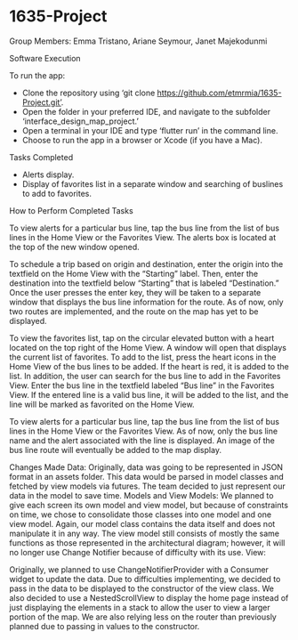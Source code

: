 # 1635-Project

Group Members: Emma Tristano, Ariane Seymour, Janet Majekodunmi

Software Execution

To run the app:

* Clone the repository using ‘git clone https://github.com/etmrmia/1635-Project.git’.
* Open the folder in your preferred IDE, and navigate to the subfolder ‘interface_design_map_project.’
* Open a terminal in your IDE and type ‘flutter run’ in the command line.
* Choose to run the app in a browser or Xcode (if you have a Mac).

Tasks Completed
* Alerts display.
* Display of favorites list in a separate window and searching of buslines to add to favorites.

How to Perform Completed Tasks

To view alerts for a particular bus line, tap the bus line from the list of bus lines in the Home View or the Favorites View. The alerts box is located at the top of the new window opened.

To schedule a trip based on origin and destination, enter the origin into the textfield on the Home View with the “Starting” label. Then, enter the destination into the textfield below “Starting” that is labeled “Destination.” Once the user presses the enter key, they will be taken to a separate window that displays the bus line information for the route. As of now, only two routes are implemented, and the route on the map has yet to be displayed.

To view the favorites list, tap on the circular elevated button with a heart located on the top right of the Home View. A window will open that displays the current list of favorites. To add to the list, press the heart icons in the Home View of the bus lines to be added. If the heart is red, it is added to the list. In addition, the user can search for the bus line to add in the Favorites View. Enter the bus line in the textfield labeled “Bus line” in the Favorites View. If the entered line is a valid bus line, it will be added to the list, and the line will be marked as favorited on the Home View.

To view alerts for a particular bus line, tap the bus line from the list of bus lines in the Home View or the Favorites View. As of now, only the bus line name and the alert associated with the line is displayed. An image of the bus line route will eventually be added to the map display.

Changes Made
Data:
Originally, data was going to be represented in JSON format in an assets folder.  This data would be parsed in model classes and fetched by view models via futures.  The team decided to just represent our data in the model to save time. 
Models and View Models:
We planned to give each screen its own model and view model, but because of constraints on time, we chose to consolidate those classes into one model and one view model. 
Again, our model class contains the data itself and does not manipulate it in any way.  The view model still consists of mostly the same functions as those represented in the architectural diagram; however, it will no longer use Change Notifier because of difficulty with its use.
View:

Originally, we planned to use ChangeNotifierProvider with a Consumer widget to update the data. Due to difficulties implementing, we decided to pass in the data to be displayed to the constructor of the view class. We also decided to use a NestedScrollView to display the home page instead of just displaying the elements in a stack to allow the user to view a larger portion of the map. We are also relying less on the router than previously planned due to passing in values to the constructor.

